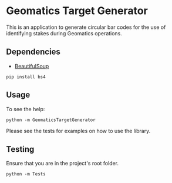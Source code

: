 # Geomatics Target Generator

This is an application to generate circular bar codes for the use of identifying stakes during Geomatics operations.

## Dependencies

- [BeautifulSoup](https://www.crummy.com/software/BeautifulSoup/bs4/doc/)

```
pip install bs4
```

## Usage

To see the help:
```
python -m GeomaticsTargetGenerator
```

Please see the tests for examples on how to use the library.

## Testing

Ensure that you are in the project's root folder.

```
python -m Tests
```
